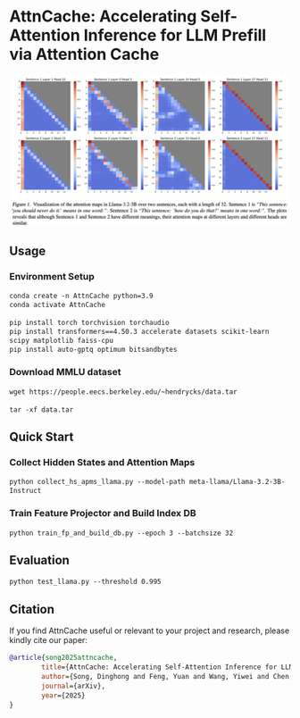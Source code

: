 # AttnCache: Accelerating Self-Attention Inference for LLM Prefill via Attention Cache
![schemes](figure/attncache_fig.png)

## Usage

<!-- ## Transformer Decoder (Llama) -->


### Environment Setup

```
conda create -n AttnCache python=3.9
conda activate AttnCache

pip install torch torchvision torchaudio
pip install transformers==4.50.3 accelerate datasets scikit-learn scipy matplotlib faiss-cpu  
pip install auto-gptq optimum bitsandbytes
```

### Download MMLU dataset

```
wget https://people.eecs.berkeley.edu/~hendrycks/data.tar

tar -xf data.tar 
```
## Quick Start
### Collect Hidden States and Attention Maps 
<!-- Run the following command to load the pre-trained BERT model from the `./trained_bert_sst2` directory, collect Hidden States and Attention Maps, and save them in `./BertDB`.  -->

```
python collect_hs_apms_llama.py --model-path meta-llama/Llama-3.2-3B-Instruct
```


### Train Feature Projector and Build Index DB


```
python train_fp_and_build_db.py --epoch 3 --batchsize 32
```
## Evaluation
```
python test_llama.py --threshold 0.995
```



## Citation

If you find AttnCache useful or relevant to your project and research, please kindly cite our paper:

```bibtex
@article{song2025attncache,
        title={AttnCache: Accelerating Self-Attention Inference for LLM Prefill via Attention Cache},
        author={Song, Dinghong and Feng, Yuan and Wang, Yiwei and Chen, Shangye and Guyot, Cyril and Blagojevic, Filip and Jeon, Hyeran and Su, Pengfei and Li, Dong},
        journal={arXiv},
        year={2025}
}

```



